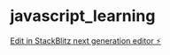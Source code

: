 # javascript_learning

[Edit in StackBlitz next generation editor ⚡️](https://stackblitz.com/~/github.com/blesjosh/javascript_learning)